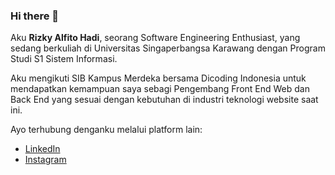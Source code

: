 ### Hi there 👋
Aku **Rizky Alfito Hadi**, seorang Software Engineering Enthusiast, yang sedang berkuliah di Universitas Singaperbangsa Karawang dengan Program Studi S1 Sistem Informasi.

Aku mengikuti SIB Kampus Merdeka bersama Dicoding Indonesia untuk mendapatkan kemampuan saya sebagi Pengembang Front End Web dan Back End yang sesuai dengan kebutuhan di industri teknologi website saat ini.

Ayo terhubung denganku melalui platform lain:
* [LinkedIn](https://linkedin.com/in/rizkyalfito)
* [Instagram](https://instagram.com/ikyalfito)
